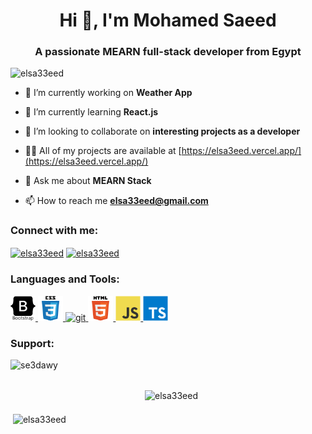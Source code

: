 <h1 align="center">Hi 👋, I'm Mohamed Saeed</h1>
<h3 align="center">A passionate MEARN full-stack developer from Egypt</h3>

<p align="left"> <img src="https://komarev.com/ghpvc/?username=elsa33eed&label=Profile%20views&color=0e75b6&style=flat" alt="elsa33eed" /> </p>

- 🔭 I’m currently working on **Weather App**

- 🌱 I’m currently learning **React.js**

- 👯 I’m looking to collaborate on **interesting projects as a developer**

- 👨‍💻 All of my projects are available at [https://elsa3eed.vercel.app/](https://elsa3eed.vercel.app/)

- 💬 Ask me about **MEARN Stack**

- 📫 How to reach me **elsa33eed@gmail.com**

<h3 align="left">Connect with me:</h3>
<p align="left">
<a href="https://linkedin.com/in/elsa33eed" target="blank"><img align="center" src="https://raw.githubusercontent.com/rahuldkjain/github-profile-readme-generator/master/src/images/icons/Social/linked-in-alt.svg" alt="elsa33eed" height="30" width="40" /></a>
<a href="https://www.leetcode.com/elsa33eed" target="blank"><img align="center" src="https://raw.githubusercontent.com/rahuldkjain/github-profile-readme-generator/master/src/images/icons/Social/leet-code.svg" alt="elsa33eed" height="30" width="40" /></a>
</p>

<h3 align="left">Languages and Tools:</h3>
<p align="left"> <a href="https://getbootstrap.com" target="_blank" rel="noreferrer"> <img src="https://raw.githubusercontent.com/devicons/devicon/master/icons/bootstrap/bootstrap-plain-wordmark.svg" alt="bootstrap" width="40" height="40"/> </a> <a href="https://www.w3schools.com/css/" target="_blank" rel="noreferrer"> <img src="https://raw.githubusercontent.com/devicons/devicon/master/icons/css3/css3-original-wordmark.svg" alt="css3" width="40" height="40"/> </a> <a href="https://git-scm.com/" target="_blank" rel="noreferrer"> <img src="https://www.vectorlogo.zone/logos/git-scm/git-scm-icon.svg" alt="git" width="40" height="40"/> </a> <a href="https://www.w3.org/html/" target="_blank" rel="noreferrer"> <img src="https://raw.githubusercontent.com/devicons/devicon/master/icons/html5/html5-original-wordmark.svg" alt="html5" width="40" height="40"/> </a> <a href="https://developer.mozilla.org/en-US/docs/Web/JavaScript" target="_blank" rel="noreferrer"> <img src="https://raw.githubusercontent.com/devicons/devicon/master/icons/javascript/javascript-original.svg" alt="javascript" width="40" height="40"/> </a> <a href="https://www.typescriptlang.org/" target="_blank" rel="noreferrer"> <img src="https://raw.githubusercontent.com/devicons/devicon/master/icons/typescript/typescript-original.svg" alt="typescript" width="40" height="40"/> </a> </p>

<h3 align="left">Support:</h3>
<p style="margin-bottom: 10px;"><a href="https://www.buymeacoffee.com/se3dawy"> <img style="margin-bottom:10px" align="left" src="https://cdn.buymeacoffee.com/buttons/v2/default-yellow.png" height="50" width="210" alt="se3dawy" /></a></p><br><br>

<p style="margin-top: 10px;"><img style="margin: 5px;" align="center" src="https://github-readme-stats.vercel.app/api/top-langs?username=elsa33eed&show_icons=true&locale=en&layout=compact" alt="elsa33eed" /></p>

<p style="margin-top: 10px;">&nbsp;<img align="center" src="https://github-readme-stats.vercel.app/api?username=elsa33eed&show_icons=true&locale=en" alt="elsa33eed" /></p>

